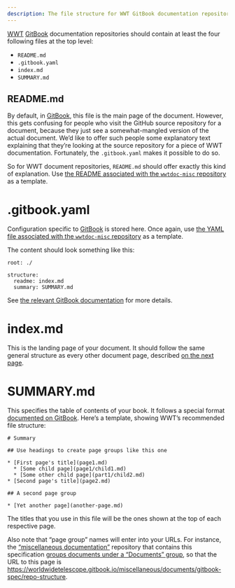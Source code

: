 ```yaml
---
description: The file structure for WWT GitBook documentation repositories.
---
```


[WWT] [GitBook] documentation repositories should contain at least the four
following files at the top level:

- `README.md`
- `.gitbook.yaml`
- `index.md`
- `SUMMARY.md`

[WWT]: http://www.worldwidetelescope.org/
[GitBook]: https://docs.gitbook.com/


## README.md

By default, in [GitBook], this file is the main page of the document. However,
this gets confusing for people who visit the GitHub source repository for a
document, because they just see a somewhat-mangled version of the actual
document. We’d like to offer such people some explanatory text explaining that
they’re looking at the source repository for a piece of WWT documentation.
Fortunately, the `.gitbook.yaml` makes it possible to do so.

So for WWT document repositories, `README.md` should offer exactly this kind
of explanation. Use
[the README associated with the `wwtdoc-misc` repository](https://raw.githubusercontent.com/WorldWideTelescope/wwtdoc-misc/master/README.md)
as a template.


# .gitbook.yaml

Configuration specific to [GitBook] is stored here. Once again, use
[the YAML file associated with the `wwtdoc-misc` repository](https://github.com/WorldWideTelescope/wwtdoc-misc/blob/master/.gitbook.yaml)
as a template.

The content should look something like this:

```
root: ./

structure:
  readme: index.md
  summary: SUMMARY.md
```

See
[the relevant GitBook documentation](https://docs.gitbook.com/integrations/github/content-configuration)
for more details.


# index.md

This is the landing page of your document. It should follow the same general
structure as every other document page, described
[on the next page](./markdown-syntax.md).


# SUMMARY.md

This specifies the table of contents of your book. It follows a special format
[documented on GitBook](https://docs.gitbook.com/integrations/github/content-configuration#summary).
Here’s a template, showing WWT’s recommended file structure:

```
# Summary

## Use headings to create page groups like this one

* [First page's title](page1.md)
  * [Some child page](page1/child1.md)
  * [Some other child page](part1/child2.md)
* [Second page's title](page2.md)

## A second page group

* [Yet another page](another-page.md)
```

The titles that you use in this file will be the ones shown at the top of each
respective page.

Also note that “page group” names will enter into your URLs. For instance, the
[“miscellaneous documentation”](https://github.com/WorldWideTelescope/wwtdoc-misc/)
repository that contains this specification
[groups documents under a “Documents” group](https://github.com/WorldWideTelescope/wwtdoc-misc/blob/master/SUMMARY.md),
so that the URL to this page is
<https://worldwidetelescope.gitbook.io/miscellaneous/documents/gitbook-spec/repo-structure>.
